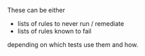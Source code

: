These can be either

* lists of rules to never run / remediate
* lists of rules known to fail

depending on which tests use them and how.
